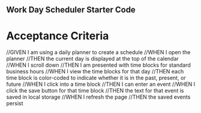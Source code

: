 ## Work Day Scheduler Starter Code

# Acceptance Criteria
//GIVEN I am using a daily planner to create a schedule
//WHEN I open the planner
//THEN the current day is displayed at the top of the calendar
//WHEN I scroll down
//THEN I am presented with time blocks for standard business hours
//WHEN I view the time blocks for that day
//THEN each time block is color-coded to indicate whether it is in the past, present, or future
//WHEN I click into a time block
//THEN I can enter an event
//WHEN I click the save button for that time block
//THEN the text for that event is saved in local storage
//WHEN I refresh the page
//THEN the saved events persist